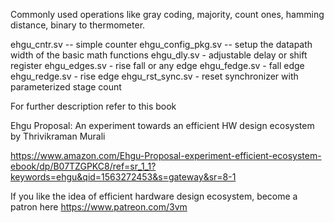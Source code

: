 Commonly used operations like gray coding, majority, count ones, hamming distance, binary to thermometer.

ehgu_cntr.sv -- simple counter
ehgu_config_pkg.sv -- setup the datapath width of the basic math functions
ehgu_dly.sv - adjustable delay or shift register
ehgu_edges.sv - rise fall or any edge 
ehgu_fedge.sv - fall edge
ehgu_redge.sv - rise edge
ehgu_rst_sync.sv - reset synchronizer with parameterized stage count

For further description refer to this book

Ehgu Proposal: An experiment towards an efficient HW design ecosystem
by Thrivikraman Murali

https://www.amazon.com/Ehgu-Proposal-experiment-efficient-ecosystem-ebook/dp/B07TZGPKC8/ref=sr_1_1?keywords=ehgu&qid=1563272453&s=gateway&sr=8-1

If you like the idea of efficient hardware design ecosystem, become a patron here
https://www.patreon.com/3vm


